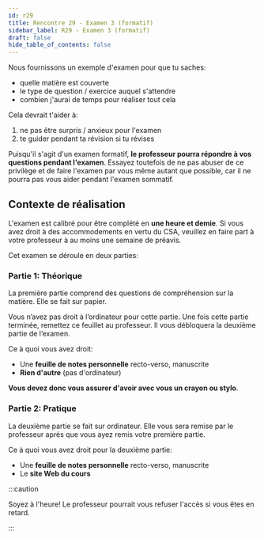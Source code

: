 ```yaml
---
id: r29
title: Rencontre 29 - Examen 3 (formatif)
sidebar_label: R29 - Examen 3 (formatif)
draft: false
hide_table_of_contents: false
---
```



Nous fournissons un exemple d'examen pour que tu saches:
- quelle matière est couverte
- le type de question / exercice auquel s'attendre
- combien j'aurai de temps pour réaliser tout cela

Cela devrait t'aider à:
1. ne pas être surpris / anxieux pour l'examen
2. te guider pendant ta révision si tu révises

Puisqu'il s'agit d'un examen formatif, **le professeur pourra répondre à vos questions pendant l'examen**. Essayez toutefois de ne pas abuser de ce privilège et de faire l'examen par vous même autant que possible, car il ne pourra pas vous aider pendant l'examen sommatif.


## Contexte de réalisation

L'examen est calibré pour être complété en **une heure et demie**. Si vous avez droit à des accommodements en vertu du CSA, veuillez en faire part à votre professeur à au moins une semaine de préavis.

Cet examen se déroule en deux parties:


### Partie 1: Théorique

La première partie comprend des questions de compréhension sur la matière. Elle se fait sur papier.

Vous n’avez pas droit à l’ordinateur pour cette partie. Une fois cette partie terminée, remettez ce feuillet au professeur. Il vous débloquera la deuxième partie de l’examen.

Ce à quoi vous avez droit:
- Une **feuille de notes personnelle** recto-verso, manuscrite
- **Rien d'autre** (pas d'ordinateur)

**Vous devez donc vous assurer d'avoir avec vous un crayon ou stylo**.


### Partie 2: Pratique

La deuxième partie se fait sur ordinateur. Elle vous sera remise par le professeur après que vous ayez remis votre première partie.

Ce à quoi vous avez droit pour la deuxième partie:
- Une **feuille de notes personnelle** recto-verso, manuscrite
- Le **site Web du cours**



:::caution

Soyez à l'heure! Le professeur pourrait vous refuser l'accès si vous êtes en retard.

:::
